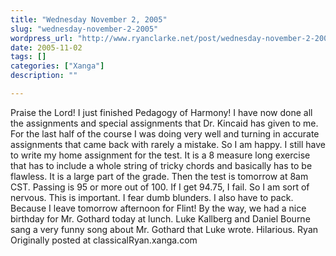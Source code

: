 ```yaml
---
title: "Wednesday November 2, 2005"
slug: "wednesday-november-2-2005"
wordpress_url: "http://www.ryanclarke.net/post/wednesday-november-2-2005/"
date: 2005-11-02
tags: []
categories: ["Xanga"]
description: ""

---
```


Praise the Lord! I just finished Pedagogy of Harmony! I have now done all the assignments and special assignments that Dr. Kincaid has given to me. For the last half of the course I was doing very well and turning in accurate assignments that came back with rarely a mistake. So I am happy.
 I still have to write my home assignment for the test. It is a 8 measure long exercise that has to include a whole string of tricky chords and basically has to be flawless. It is a large part of the grade. Then the test is tomorrow at 8am CST. Passing is 95 or more out of 100. If I get 94.75, I fail. So I am sort of nervous. This is important. I fear dumb blunders.
 I also have to pack. Because I leave tomorrow afternoon for Flint!
 By the way, we had a nice birthday for Mr. Gothard today at lunch. Luke Kallberg and Daniel Bourne sang a very funny song about Mr. Gothard that Luke wrote. Hilarious.
 Ryan
Originally posted at classicalRyan.xanga.com
